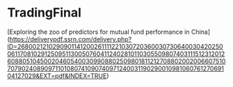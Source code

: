 # TradingFinal
 
[Exploring the zoo of predictors for mutual fund performance in China] (https://deliverypdf.ssrn.com/delivery.php?ID=268002121029090114120026111122103072036003073064003042025006117081029125095113005076041124028101103055098074031115123120126088051045002046054003099088025098018112127088020020066075107079024089097110108074109074097124003119029001098106076127069104127029&EXT=pdf&INDEX=TRUE)
